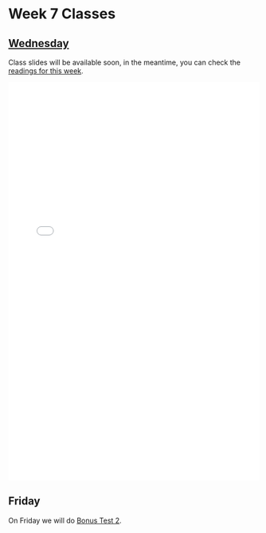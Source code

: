 # Week 7 Classes

## [Wednesday](https://github.com/ubco-cmps/cosc122_course/raw/main/files/Class7A.pdf)

Class slides will be available soon, in the meantime, you can check the [readings for this week](./readings.md).

<iframe src="../../Class7A.pdf" width="100%" height="800px" frameBorder="0"> </iframe>

## Friday

On Friday we will do [Bonus Test 2](./test.md).